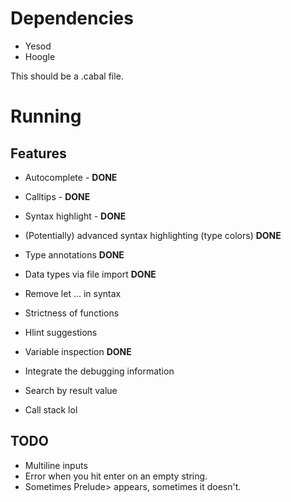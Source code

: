 
# Dependencies

* Yesod
* Hoogle

This should be a .cabal file.

# Running

## Features

* Autocomplete - **DONE**
* Calltips - **DONE**
* Syntax highlight - **DONE**
* (Potentially) advanced syntax highlighting (type colors) **DONE**
* Type annotations **DONE**
* Data types via file import **DONE**
* Remove let ... in syntax
* Strictness of functions
* Hlint suggestions
* Variable inspection **DONE**
* Integrate the debugging information
* Search by result value

* Call stack lol

## TODO

* Multiline inputs
* Error when you hit enter on an empty string.
* Sometimes Prelude> appears, sometimes it doesn't.
